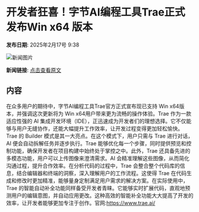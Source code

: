 # 开发者狂喜！字节AI编程工具Trae正式发布Win x64 版本

**发布日期**: 2025年2月17号 9:38

![新闻图片](https://upload.chinaz.com/2025/0217/6387538174032151181956407.png)

**新闻链接**: [点击查看原文](https://www.aibase.com/zh/news/15402)

## 内容

在众多用户的期待中，字节AI编程工具Trae官方正式宣布现已支持 Win x64版本，并强调这次更新将为 Win x64用户带来更为流畅的操作体验。Trae 作为一款适应性强的 AI 集成开发环境（IDE），正迅速成为开发者们的理想选择。它不仅能够与用户无缝协作，还能大幅提升工作效率，让开发过程变得更加轻松愉快。Trae 的 Builder 模式是其一大亮点。在这个模式下，用户只需与 Trae 进行对话，AI 便会自动拆解任务并逐步执行。Trae 能够优化每一个步骤，同时提供预览和控制功能，确保开发者在项目构建中始终处于掌控之中。此外，Trae 还具备先进的多模态功能，用户可以上传图像来澄清需求。AI 会精准理解这些图像，从而简化沟通过程，提升合作效率。在分析代码的过程中，Trae 会整合整个代码库的信息，结合编辑器和终端的洞察，深入理解用户的工作流程。这使得 Trae 在代码生成和修改时更加精准，能够量身定制满足用户需求的解决方案。在实际使用中，Trae 的智能自动补全功能同样备受开发者青睐。它能够实时扩展代码，直观地预测用户的编辑意图，并自动应用更改。这种高效的智能补全功能大大提高了开发的效率，让开发者能够更加专注于创作。官网:https://www.trae.ai/
